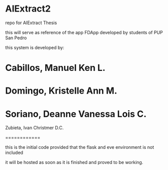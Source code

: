 AIExtract2
============

repo for AIExtract Thesis

this will serve as reference of the app FDApp developed by students of PUP San Pedro

this system is developed by:

Cabillos, Manuel Ken L.
=
Domingo, Kristelle Ann M.
=
Soriano, Deanne Vanessa Lois C.
=
Zubieta, Ivan Christmer D.C.


============

this is the initial code provided that the flask and eve environment is not included

it will be hosted as soon as it is finished and proved to be working.
